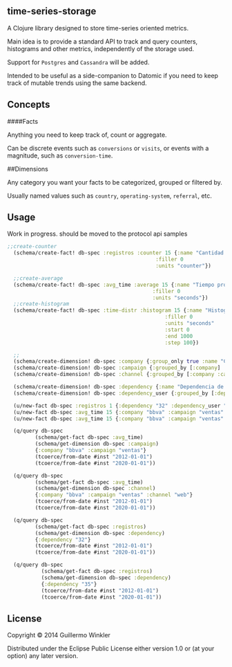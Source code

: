 time-series-storage
-

A Clojure library designed to store time-series oriented metrics.

Main idea is to provide a standard API to track and query counters,
histograms and other metrics, independently of the storage used.

Support for `Postgres` and `Cassandra` will be added.

Intended to be useful as a side-companion to Datomic if you need to
keep track of mutable trends using the same backend.

Concepts
-

####Facts

Anything you need to keep track of, count or aggregate.

Can be discrete events such as `conversions` or `visits`, or events
with a magnitude, such as `conversion-time`.


##Dimensions

Any category you want your facts to be categorized, grouped or
filtered by.

Usually named values such as `country`, `operating-system`,
`referral`, etc.

Usage
-

Work in progress. should be moved to the protocol api samples

```clojure
;;create-counter
  (schema/create-fact! db-spec :registros :counter 15 {:name "Cantidad de registros"
                                                :filler 0
                                                :units "counter"})

  ;;create-average
  (schema/create-fact! db-spec :avg_time :average 15 {:name "Tiempo promedio"
                                               :filler 0
                                               :units "seconds"})
  ;;create-histogram
  (schema/create-fact! db-spec :time-distr :histogram 15 {:name "Histograma de tiempo"
                                                   :filler 0
                                                   :units "seconds"
                                                   :start 0
                                                   :end 1000
                                                   :step 100})

  ;;
  (schema/create-dimension! db-spec :company {:group_only true :name "Compania"})
  (schema/create-dimension! db-spec :campaign {:grouped_by [:company] :name "Campania"})
  (schema/create-dimension! db-spec :channel {:grouped_by [:company :campaign] :name "Canal"})

  (schema/create-dimension! db-spec :dependency {:name "Dependencia de Correo"})
  (schema/create-dimension! db-spec :dependency_user {:grouped_by [:dependency] :name "Usuario"})

  (u/new-fact db-spec :registros 1 {:dependency "32" :dependency_user "juanele"})
  (u/new-fact db-spec :avg_time 15 {:company "bbva" :campaign "ventas" :channel "web"})
  (u/new-fact db-spec :avg_time 15 {:company "bbva" :campaign "ventas" :channel "mail"})

  (q/query db-spec
         (schema/get-fact db-spec :avg_time)
         (schema/get-dimension db-spec :campaign)
         {:company "bbva" :campaign "ventas"}
         (tcoerce/from-date #inst "2012-01-01")
         (tcoerce/from-date #inst "2020-01-01"))

  (q/query db-spec
         (schema/get-fact db-spec :avg_time)
         (schema/get-dimension db-spec :channel)
         {:company "bbva" :campaign "ventas" :channel "web"}
         (tcoerce/from-date #inst "2012-01-01")
         (tcoerce/from-date #inst "2020-01-01"))

  (q/query db-spec
         (schema/get-fact db-spec :registros)
         (schema/get-dimension db-spec :dependency)
         {:dependency "32"}
         (tcoerce/from-date #inst "2012-01-01")
         (tcoerce/from-date #inst "2020-01-01"))

  (q/query db-spec
           (schema/get-fact db-spec :registros)
           (schema/get-dimension db-spec :dependency)
           {:dependency "35"}
           (tcoerce/from-date #inst "2012-01-01")
           (tcoerce/from-date #inst "2020-01-01"))
```

License
----

Copyright © 2014 Guillermo Winkler

Distributed under the Eclipse Public License either version 1.0 or (at
your option) any later version.
